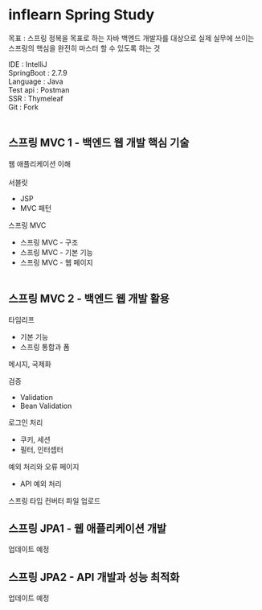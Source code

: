 # inflearn Spring Study
목표 : 
스프링 정복을 목표로 하는 자바 백엔드 개발자를 대상으로 실제 실무에 쓰이는 스프링의 핵심을 완전히 마스터 할 수 있도록 하는 것

IDE : IntelliJ <br>
SpringBoot : 2.7.9 <br>
Language : Java <br>
Test api : Postman <br>
SSR : Thymeleaf <br>
Git : Fork <br> <br>


## 스프링 MVC 1 - 백엔드 웹 개발 핵심 기술
웹 애플리케이션 이해<br><br>
서블릿
* JSP
* MVC 패턴


스프링 MVC
  + 스프링 MVC - 구조
  + 스프링 MVC - 기본 기능
  + 스프링 MVC - 웹 페이지
<br><br>
## 스프링 MVC 2 - 백엔드 웹 개발 활용
타임리프 
  + 기본 기능
  + 스프링 통합과 폼

메시지, 국제화

검증 
  + Validation
  + Bean Validation

로그인 처리
  + 쿠키, 세션
  + 필터, 인터셉터

예외 처리와 오류 페이지
  + API 예외 처리

스프링 타입 컨버터
파일 업로드
<br>
## 스프링 JPA1 - 웹 애플리케이션 개발
업데이트 예정<br>
## 스프링 JPA2 - API 개발과 성능 최적화
업데이트 예정<br>
